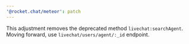 ```yaml
---
'@rocket.chat/meteor': patch
---
```


This adjustment removes the deprecated method `livechat:searchAgent`. Moving forward, use `livechat/users/agent/:_id` endpoint.
